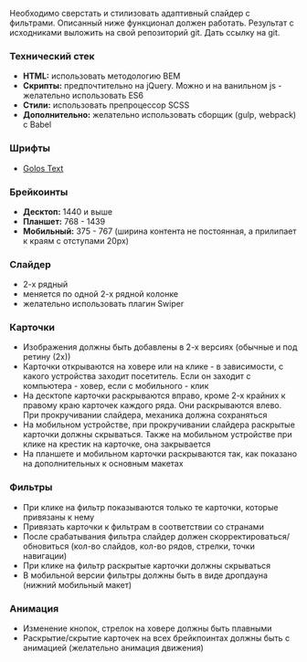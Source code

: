 Необходимо сверстать и стилизовать адаптивный слайдер с фильтрами. Описанный ниже функционал должен работать. Результат с исходниками выложить на свой репозиторий git. Дать ссылку на git.

### Технический стек
- **HTML:** использовать методологию BEM
- **Скрипты:** предпочтительно на jQuery. Можно и на ванильном js - желательно использовать ES6
- **Стили:** использовать препроцессор SCSS
- **Дополнительно:** желательно использовать сборщик (gulp, webpack) с Babel


### Шрифты
- [Golos Text](https://www.paratype.com/fonts/pt/golos)


### Брейкоинты
- **Десктоп:** 1440 и выше
- **Планшет:** 768 - 1439
- **Мобильный:** 375 - 767 (ширина контента не постоянная, а прилипает к краям с отступами 20px)

### Слайдер
- 2-х рядный
- меняется по одной 2-х рядной колонке
- желательно использовать плагин Swiper


### Карточки
- Изображения должны быть добавлены в 2-х версиях (обычные и под ретину (2х))
- Карточки открываются на ховере или на клике - в зависимости, с какого устройства заходит посетитель. Если он заходит с компьютера - ховер, если с мобильного - клик
- На десктопе карточки раскрываются вправо, кроме 2-х крайних к правому краю карточек каждого ряда. Они раскрываются влево. При прокручивании слайдера, механика должна сохраняться
- На мобильном устройстве, при прокручивании слайдера раскрытые карточки должны скрываться. Также на мобильном устройстве при клике на крестик на карточке, она закрывается
- На планшете и мобильном карточки раскрываются так, как показано на дополнительных к основным макетах


### Фильтры
- При клике на фильтр показываются только те карточки, которые привязаны к нему
- Привязать карточки к фильтрам в соответствии со странами
- После срабатывания фильтра слайдер должен скорректироваться/обновиться (кол-во слайдов, кол-во рядов, стрелки, точки навигации)
- При клике на фильтр раскрытые карточки должны скрываться
- В мобильной версии фильтры должны быть в виде дропдауна (нижний мобильный макет)


### Анимация
- Изменение кнопок, стрелок на ховере должны быть плавными
- Раскрытие/скрытие карточек на всех брейкпоинтах должны быть с анимацией (желательно анимация движения)
